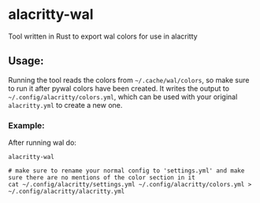 # alacritty-wal
Tool written in Rust to export wal colors for use in alacritty

## Usage:
Running the tool reads the colors from `~/.cache/wal/colors`, so make sure to run it after pywal colors have been created.
It writes the output to `~/.config/alacritty/colors.yml`, which can be used with your original `alacritty.yml` to create a new one. 

### Example:
After running wal do:
```
alacritty-wal

# make sure to rename your normal config to 'settings.yml' and make sure there are no mentions of the color section in it
cat ~/.config/alacritty/settings.yml ~/.config/alacritty/colors.yml > ~/.config/alacritty/alacritty.yml
```
